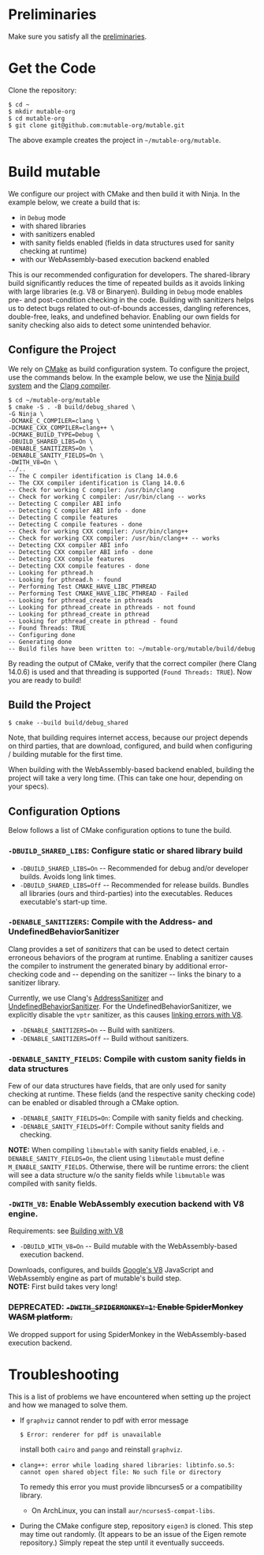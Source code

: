 # Preliminaries

Make sure you satisfy all the [preliminaries](preliminaries.md).

# Get the Code

Clone the repository:
```
$ cd ~
$ mkdir mutable-org
$ cd mutable-org
$ git clone git@github.com:mutable-org/mutable.git
```
The above example creates the project in `~/mutable-org/mutable`.

# Build mu*t*able

We configure our project with CMake and then build it with Ninja.
In the example below, we create a build that is:
- in `Debug` mode
- with shared libraries
- with sanitizers enabled
- with sanity fields enabled (fields in data structures used for sanity checking at runtime)
- with our WebAssembly-based execution backend enabled

This is our recommended configuration for developers.
The shared-library build significantly reduces the time of repeated builds as it avoids linking with large libraries (e.g. V8 or Binaryen).
Building in `Debug` mode enables pre- and post-condition checking in the code.
Building with sanitizers helps us to detect bugs related to out-of-bounds accesses, dangling references, double-free, leaks, and undefined behavior.
Enabling our own fields for sanity checking also aids to detect some unintended behavior.

## Configure the Project
We rely on [CMake](https://cmake.org/) as build configuration system.
To configure the project, use the commands below.
In the example below, we use the [Ninja build system](https://ninja-build.org/) and the [Clang compiler](https://clang.llvm.org/).
```plain
$ cd ~/mutable-org/mutable
$ cmake -S . -B build/debug_shared \
-G Ninja \
-DCMAKE_C_COMPILER=clang \
-DCMAKE_CXX_COMPILER=clang++ \
-DCMAKE_BUILD_TYPE=Debug \
-DBUILD_SHARED_LIBS=On \
-DENABLE_SANITIZERS=On \
-DENABLE_SANITY_FIELDS=On \
-DWITH_V8=On \
../..
-- The C compiler identification is Clang 14.0.6
-- The CXX compiler identification is Clang 14.0.6
-- Check for working C compiler: /usr/bin/clang
-- Check for working C compiler: /usr/bin/clang -- works
-- Detecting C compiler ABI info
-- Detecting C compiler ABI info - done
-- Detecting C compile features
-- Detecting C compile features - done
-- Check for working CXX compiler: /usr/bin/clang++
-- Check for working CXX compiler: /usr/bin/clang++ -- works
-- Detecting CXX compiler ABI info
-- Detecting CXX compiler ABI info - done
-- Detecting CXX compile features
-- Detecting CXX compile features - done
-- Looking for pthread.h
-- Looking for pthread.h - found
-- Performing Test CMAKE_HAVE_LIBC_PTHREAD
-- Performing Test CMAKE_HAVE_LIBC_PTHREAD - Failed
-- Looking for pthread_create in pthreads
-- Looking for pthread_create in pthreads - not found
-- Looking for pthread_create in pthread
-- Looking for pthread_create in pthread - found
-- Found Threads: TRUE
-- Configuring done
-- Generating done
-- Build files have been written to: ~/mutable-org/mutable/build/debug
```
By reading the output of CMake, verify that the correct compiler (here Clang 14.0.6) is used and that threading is supported (`Found Threads: TRUE`).
Now you are ready to build!

## Build the Project
```plain
$ cmake --build build/debug_shared
```

Note, that building requires internet access, because our project depends on third parties, that are download, configured, and build when configuring / building mu*t*able for the first time.

When building with the WebAssembly-based backend enabled, building the project will take a very long time.
(This can take one hour, depending on your specs).

## Configuration Options

Below follows a list of CMake configuration options to tune the build.

### `-DBUILD_SHARED_LIBS`: Configure static or shared library build

- `-DBUILD_SHARED_LIBS=On` -- Recommended for debug and/or developer builds.  Avoids long link times.
- `-DBUILD_SHARED_LIBS=Off` -- Recommended for release builds.  Bundles all libraries (ours and third-parties) into the
  executables.  Reduces executable's start-up time.

### `-DENABLE_SANITIZERS`: Compile with the Address- and UndefinedBehaviorSanitizer

Clang provides a set of *sanitizers* that can be used to detect certain erroneous behaviors of the program at runtime.
Enabling a sanitizer causes the compiler to instrument the generated binary by additional error-checking code and -- depending on the sanitizer -- links the binary to a sanitizer library.

Currently, we use Clang's [AddressSanitizer](https://clang.llvm.org/docs/AddressSanitizer.html) and [UndefinedBehaviorSanitizer](https://clang.llvm.org/docs/UndefinedBehaviorSanitizer.html).
For the UndefinedBehaviorSanitizer, we explicitly disable the `vptr` sanitizer, as this causes [linking errors with V8](https://groups.google.com/g/v8-users/c/MJztlKiWFUc/m/z3_V-SMvAwAJ).

- `-DENABLE_SANITIZERS=On` -- Build with sanitizers.
- `-DENABLE_SANITIZERS=Off` -- Build without sanitizers.

### `-DENABLE_SANITY_FIELDS`: Compile with custom sanity fields in data structures

Few of our data structures have fields, that are only used for sanity checking at runtime.
These fields (and the respective sanity checking code) can be enabled or disabled through a CMake option.

- `-DENABLE_SANITY_FIELDS=On`: Compile with sanity fields and checking.
- `-DENABLE_SANITY_FIELDS=Off`: Compile without sanity fields and checking.

**NOTE:** When compiling `libmutable` with sanity fields enabled, i.e. `-DENABLE_SANITY_FIELDS=On`, the client using `libmutable` must define `M_ENABLE_SANITY_FIELDS`.
Otherwise, there will be runtime errors: the client will see a data structure w/o the sanity fields while `libmutable` was compiled with sanity fields.


### `-DWITH_V8`: Enable WebAssembly execution backend with V8 engine.
Requirements: see [Building with V8](setup-building-with-V8.md)

- `-DBUILD_WITH_V8=On` -- Build mu*t*able with the WebAssembly-based execution backend.

Downloads, configures, and builds [Google's V8](https://v8.dev/) JavaScript and WebAssembly engine as part of
mu*t*able's build step.
<br/>
**NOTE:** First build takes very long!

### DEPRECATED: ~~`-DWITH_SPIDERMONKEY=1`: Enable SpiderMonkey WASM platform.~~

We dropped support for using SpiderMonkey in the WebAssembly-based execution backend.

# Troubleshooting
This is a list of problems we have encountered when setting up the project and how we managed to solve them.
* If `graphviz` cannot render to pdf with error message
  ```plain
  $ Error: renderer for pdf is unavailable
  ```
  install both `cairo` and `pango` and reinstall `graphviz`.

*
  ```
  clang++: error while loading shared libraries: libtinfo.so.5: cannot open shared object file: No such file or directory
  ```
  To remedy this error you must provide libncurses5 or a compatibility library.
    - On ArchLinux, you can install `aur/ncurses5-compat-libs`.
* During the CMake configure step, repository `eigen3` is cloned.  This step may time out randomly.  (It appears to be an issue of the Eigen remote repository.)  Simply repeat the step until it eventually succeeds.
